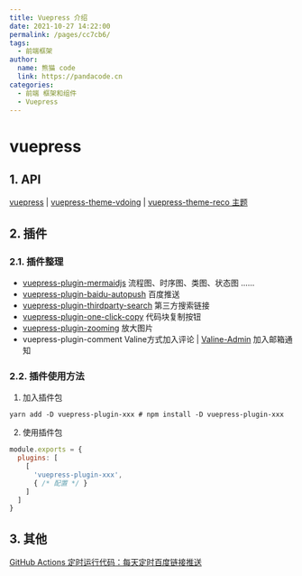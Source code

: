 ```yaml
---
title: Vuepress 介绍
date: 2021-10-27 14:22:00
permalink: /pages/cc7cb6/
tags: 
  - 前端框架
author: 
  name: 熊猫 code
  link: https://pandacode.cn
categories: 
  - 前端 框架和组件
  - Vuepress
---
```


# vuepress

## 1. API

[vuepress](https://vuepress.vuejs.org/zh/) | [vuepress-theme-vdoing](https://doc.xugaoyi.com/) | [vuepress-theme-reco 主题](https://vuepress-theme-reco.recoluan.com/)

## 2. 插件

### 2.1. 插件整理

- [vuepress-plugin-mermaidjs](https://mermaid-js.github.io/mermaid/#/README) 流程图、时序图、类图、状态图 ......
- [vuepress-plugin-baidu-autopush](https://github.com/IOriens/vuepress-plugin-baidu-autopush) 百度推送
- [vuepress-plugin-thirdparty-search](https://www.npmjs.com/package/vuepress-plugin-thirdparty-search) 第三方搜索链接
- [vuepress-plugin-one-click-copy](https://github.com/vxhly/vuepress-plugin-one-click-copy) 代码块复制按钮
- [vuepress-plugin-zooming](https://vuepress-community.netlify.app/zh/plugins/zooming/#%E5%AE%89%E8%A3%85) 放大图片
- vuepress-plugin-comment Valine方式加入评论 | [Valine-Admin](https://github.com/zhaojun1998/Valine-Admin) 加入邮箱通知

### 2.2. 插件使用方法

1. 加入插件包

```shell
yarn add -D vuepress-plugin-xxx # npm install -D vuepress-plugin-xxx
```

2. 使用插件包

```js
module.exports = {
  plugins: [
    [
      'vuepress-plugin-xxx',
      { /* 配置 */ }
    ]
  ]
}
```

## 3. 其他

[GitHub Actions 定时运行代码：每天定时百度链接推送](https://xugaoyi.com/pages/f44d2f9ad04ab8d3/)

